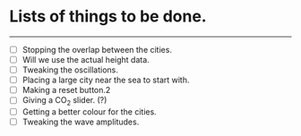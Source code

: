 # Lists of things to be done. 
--- 

- [ ] Stopping the overlap between the cities.
- [ ] Will we use the actual height data.
- [ ] Tweaking the oscillations.
- [ ] Placing a large city near the sea to start with.
- [ ] Making a reset button.2
- [ ] Giving a CO$_2$ slider. (?)
- [ ] Getting a better colour for the cities. 
- [ ] Tweaking the wave amplitudes.